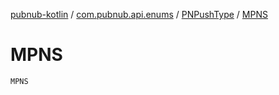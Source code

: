 [pubnub-kotlin](../../index.md) / [com.pubnub.api.enums](../index.md) / [PNPushType](index.md) / [MPNS](./-m-p-n-s.md)

# MPNS

`MPNS`